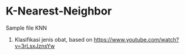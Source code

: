 # K-Nearest-Neighbor
Sample file KNN

1. Klasifikasi jenis obat, based on https://www.youtube.com/watch?v=3rLsxJznsYw
